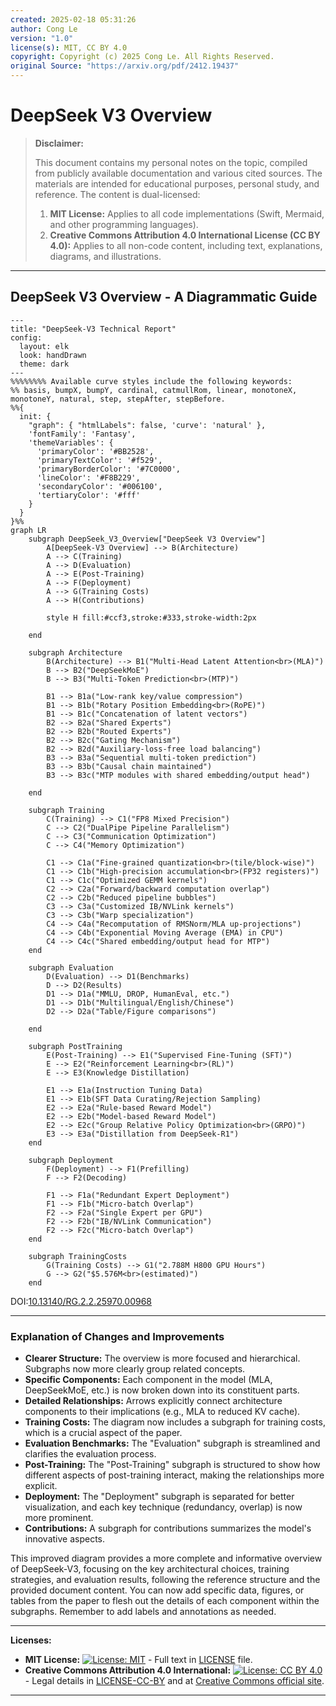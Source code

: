 ```yaml
---
created: 2025-02-18 05:31:26
author: Cong Le
version: "1.0"
license(s): MIT, CC BY 4.0
copyright: Copyright (c) 2025 Cong Le. All Rights Reserved.
original Source: "https://arxiv.org/pdf/2412.19437"
---
```




# DeepSeek V3 Overview
> **Disclaimer:**
>
> This document contains my personal notes on the topic,
> compiled from publicly available documentation and various cited sources.
> The materials are intended for educational purposes, personal study, and reference.
> The content is dual-licensed:
> 1. **MIT License:** Applies to all code implementations (Swift, Mermaid, and other programming languages).
> 2. **Creative Commons Attribution 4.0 International License (CC BY 4.0):** Applies to all non-code content, including text, explanations, diagrams, and illustrations.
---


## DeepSeek V3 Overview - A Diagrammatic Guide



```mermaid
---
title: "DeepSeek-V3 Technical Report"
config:
  layout: elk
  look: handDrawn
  theme: dark
---
%%%%%%%% Available curve styles include the following keywords:
%% basis, bumpX, bumpY, cardinal, catmullRom, linear, monotoneX, monotoneY, natural, step, stepAfter, stepBefore.
%%{
  init: {
    "graph": { "htmlLabels": false, 'curve': 'natural' },
    'fontFamily': 'Fantasy',
    'themeVariables': {
      'primaryColor': '#BB2528',
      'primaryTextColor': '#f529',
      'primaryBorderColor': '#7C0000',
      'lineColor': '#F8B229',
      'secondaryColor': '#006100',
      'tertiaryColor': '#fff'
    }
  }
}%%
graph LR
    subgraph DeepSeek_V3_Overview["DeepSeek V3 Overview"]
        A[DeepSeek-V3 Overview] --> B(Architecture)
        A --> C(Training)
        A --> D(Evaluation)
        A --> E(Post-Training)
        A --> F(Deployment)
        A --> G(Training Costs)
        A --> H(Contributions)

        style H fill:#ccf3,stroke:#333,stroke-width:2px
        
    end

    subgraph Architecture
        B(Architecture) --> B1("Multi-Head Latent Attention<br>(MLA)")
        B --> B2("DeepSeekMoE")
        B --> B3("Multi-Token Prediction<br>(MTP)")
        
        B1 --> B1a("Low-rank key/value compression")
        B1 --> B1b("Rotary Position Embedding<br>(RoPE)")
        B1 --> B1c("Concatenation of latent vectors")
        B2 --> B2a("Shared Experts")
        B2 --> B2b("Routed Experts")
        B2 --> B2c("Gating Mechanism")
        B2 --> B2d("Auxiliary-loss-free load balancing")
        B3 --> B3a("Sequential multi-token prediction")
        B3 --> B3b("Causal chain maintained")
        B3 --> B3c("MTP modules with shared embedding/output head")

    end
    
    subgraph Training
        C(Training) --> C1("FP8 Mixed Precision")
        C --> C2("DualPipe Pipeline Parallelism")
        C --> C3("Communication Optimization")
        C --> C4("Memory Optimization")

        C1 --> C1a("Fine-grained quantization<br>(tile/block-wise)")
        C1 --> C1b("High-precision accumulation<br>(FP32 registers)")
        C1 --> C1c("Optimized GEMM kernels")
        C2 --> C2a("Forward/backward computation overlap")
        C2 --> C2b("Reduced pipeline bubbles")
        C3 --> C3a("Customized IB/NVLink kernels")
        C3 --> C3b("Warp specialization")
        C4 --> C4a("Recomputation of RMSNorm/MLA up-projections")
        C4 --> C4b("Exponential Moving Average (EMA) in CPU")
        C4 --> C4c("Shared embedding/output head for MTP")
    end
    
    subgraph Evaluation
        D(Evaluation) --> D1(Benchmarks)
        D --> D2(Results)
        D1 --> D1a("MMLU, DROP, HumanEval, etc.")
        D1 --> D1b("Multilingual/English/Chinese")
        D2 --> D2a("Table/Figure comparisons")

    end

    subgraph PostTraining
        E(Post-Training) --> E1("Supervised Fine-Tuning (SFT)")
        E --> E2("Reinforcement Learning<br>(RL)")
        E --> E3(Knowledge Distillation)

        E1 --> E1a(Instruction Tuning Data)
        E1 --> E1b(SFT Data Curating/Rejection Sampling)
        E2 --> E2a("Rule-based Reward Model")
        E2 --> E2b("Model-based Reward Model")
        E2 --> E2c("Group Relative Policy Optimization<br>(GRPO)")
        E3 --> E3a("Distillation from DeepSeek-R1")
    end
    
    subgraph Deployment
        F(Deployment) --> F1(Prefilling)
        F --> F2(Decoding)

        F1 --> F1a("Redundant Expert Deployment")
        F1 --> F1b("Micro-batch Overlap")
        F2 --> F2a("Single Expert per GPU")
        F2 --> F2b("IB/NVLink Communication")
        F2 --> F2c("Micro-batch Overlap")
    end

    subgraph TrainingCosts
        G(Training Costs) --> G1("2.788M H800 GPU Hours")
        G --> G2("$5.576M<br>(estimated)")
    end

```

DOI:[10.13140/RG.2.2.25970.00968](http://dx.doi.org/10.13140/RG.2.2.25970.00968)

----

### Explanation of Changes and Improvements

* **Clearer Structure:** The overview is more focused and hierarchical.  Subgraphs now more clearly group related concepts.
* **Specific Components:** Each component in the model (MLA, DeepSeekMoE, etc.) is now broken down into its constituent parts.
* **Detailed Relationships:** Arrows explicitly connect architecture components to their implications (e.g., MLA to reduced KV cache).
* **Training Costs:**  The diagram now includes a subgraph for training costs, which is a crucial aspect of the paper.
* **Evaluation Benchmarks:**  The "Evaluation" subgraph is streamlined and clarifies the evaluation process.
* **Post-Training:** The "Post-Training" subgraph is structured to show how different aspects of post-training interact, making the relationships more explicit.
* **Deployment:** The "Deployment" subgraph is separated for better visualization, and each key technique (redundancy, overlap) is now more prominent.
* **Contributions:** A subgraph for contributions summarizes the model's innovative aspects.

This improved diagram provides a more complete and informative overview of DeepSeek-V3, focusing on the key architectural choices, training strategies, and evaluation results, following the reference structure and the provided document content.  You can now add specific data, figures, or tables from the paper to flesh out the details of each component within the subgraphs. Remember to add labels and annotations as needed.




---
**Licenses:**

- **MIT License:**  [![License: MIT](https://img.shields.io/badge/License-MIT-yellow.svg)](LICENSE) - Full text in [LICENSE](LICENSE) file.
- **Creative Commons Attribution 4.0 International:** [![License: CC BY 4.0](https://licensebuttons.net/l/by/4.0/88x31.png)](LICENSE-CC-BY) - Legal details in [LICENSE-CC-BY](LICENSE-CC-BY) and at [Creative Commons official site](http://creativecommons.org/licenses/by/4.0/).

---